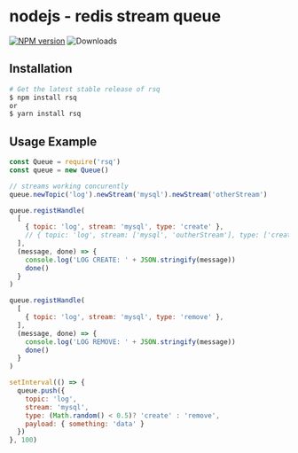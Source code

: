 nodejs - redis stream queue
===========================

[![NPM version](https://badge.fury.io/js/rsq.svg)](https://www.npmjs.com/package/rsq)
![Downloads](https://img.shields.io/npm/dm/rsq.svg?style=flat)

## Installation
```sh
# Get the latest stable release of rsq
$ npm install rsq
or
$ yarn install rsq
```

## Usage Example

```js
const Queue = require('rsq')
const queue = new Queue()

// streams working concurently
queue.newTopic('log').newStream('mysql').newStream('otherStream')

queue.registHandle(
  [
    { topic: 'log', stream: 'mysql', type: 'create' },
    // { topic: 'log', stream: ['mysql', 'outherStream'], type: ['create', 'otherType'] },
  ],
  (message, done) => {
    console.log('LOG CREATE: ' + JSON.stringify(message))
    done()
  }
)

queue.registHandle(
  [
    { topic: 'log', stream: 'mysql', type: 'remove' },
  ],
  (message, done) => {
    console.log('LOG REMOVE: ' + JSON.stringify(message))
    done()
  }
)

setInterval(() => {
  queue.push({
    topic: 'log',
    stream: 'mysql',
    type: (Math.random() < 0.5)? 'create' : 'remove',
    payload: { something: 'data' }
  })
}, 100)
```
